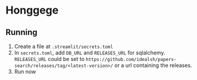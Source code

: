# Honggege

## Running

1. Create a file at `.streamlit/secrets.toml`
2. In `secrets.toml`, add `DB_URL` and `RELEASES_URL` for sqlalchemy. `RELEASES_URL` could be set to `https://github.com/idealsh/papers-search/releases/tag/<latest-version>/` or a url containing the releases.
3. Run now

